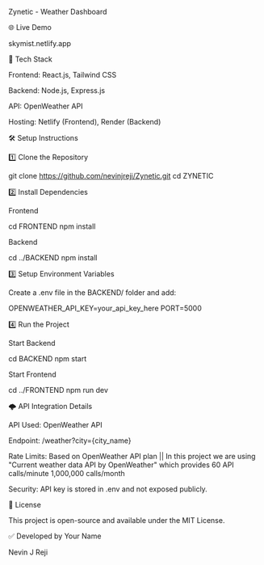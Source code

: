 Zynetic - Weather Dashboard

🌐 Live Demo

skymist.netlify.app

🚀 Tech Stack

Frontend: React.js, Tailwind CSS

Backend: Node.js, Express.js

API: OpenWeather API

Hosting: Netlify (Frontend), Render (Backend)

🛠 Setup Instructions

1️⃣ Clone the Repository

git clone https://github.com/nevinjreji/Zynetic.git
cd ZYNETIC

2️⃣ Install Dependencies

Frontend

cd FRONTEND
npm install

Backend

cd ../BACKEND
npm install

3️⃣ Setup Environment Variables

Create a .env file in the BACKEND/ folder and add:

OPENWEATHER_API_KEY=your_api_key_here
PORT=5000

4️⃣ Run the Project

Start Backend

cd BACKEND
npm start

Start Frontend

cd ../FRONTEND
npm run dev

🌩️ API Integration Details

API Used: OpenWeather API

Endpoint: /weather?city={city_name}

Rate Limits: Based on OpenWeather API plan || In this project we are using "Current weather data API by OpenWeather" which provides 60 API calls/minute
1,000,000 calls/month

 Security: API key is stored in .env and not exposed publicly.

📜 License

This project is open-source and available under the MIT License.

✅ Developed by Your Name

Nevin J Reji
